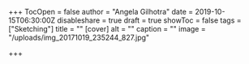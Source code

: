 +++
TocOpen = false
author = "Angela Gilhotra"
date = 2019-10-15T06:30:00Z
disableshare = true
draft = true
showToc = false
tags = ["Sketching"]
title = ""
[cover]
alt = ""
caption = ""
image = "/uploads/img_20171019_235244_827.jpg"

+++
